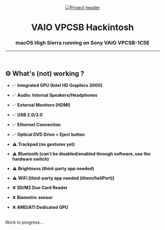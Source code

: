 <p align="center">
  <a href="" rel="noopener">
 <img src="https://i.imgur.com/7rBIZuD.png" alt="Project header"></a>
</p>
<h1 align="center">VAIO VPCSB Hackintosh</h1>

<div align="center">
<h3 align="center">macOS High Sierra running on Sony VAIO VPCSB-1C5E</h3>
</div>

---

<br>

## ⚙️ What's (not) working ?

- ✅ <b>Integrated GPU (Intel HD Graphics 3000)</b>
- ✅ <b>Audio: Internal Speakers/Headphones</b> 
- ✅ <b>External Monitors (HDMI)</b> 

- ✅ <b>USB 2.0/3.0</b> 
- ✅ <b>Ethernet Connection</b> 
- ✅ <b>Optical DVD Drive + Eject button</b>
- ⚠️ <b>Trackpad (no gestures yet)</b> 
- ⚠️ <b>Bluetooth (can't be disabled/enabled through software, use the hardware switch)</b> 
- ⚠️ <b>Brightness (third-party app needed)</b> 
- ⚠️ <b>WiFi [third-party app needed (itlwm/heliPort)]</b>
- ❌ <b>SD/M2 Duo Card Reader</b> 
- ❌ <b>Biometric sensor</b>
- ❌ <b>AMD/ATI Dedicated GPU</b>
 
<br>
Work in progress...